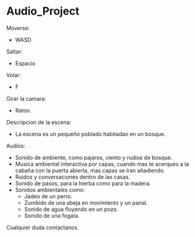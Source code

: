 # Audio_Project

Moverse:

- WASD

Saltar:

- Espacio

Volar:

- F

Girar la camara:

- Raton.

Descripcion de la escena:

- La escena es un pequeño poblado habitadao en un bosque. 

Audios:

- Sonido de ambiente, como pajaros, viento y rudios de bosque.
- Musica ambiental interactiva por capas, cuando mas te acerques a la cabaña con la puerta abierta, mas capas se iran añadiendo.
- Ruidos y conversaciones dentro de las casas.
- Sonido de pasos, para la hierba como para la madera.
- Sonidos ambientales como:
    - Jadeo de un perro.
    - Zumbido de una abeja en movimiento y un panal.
    - Sonido de agua fluyendo en un pozo.
    - Sonido de una fogata.

Cualquier duda contactanos.
